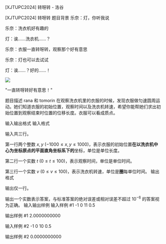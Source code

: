 



[XJTUPC2024] 转呀转 - 洛谷














[XJTUPC2024] 转呀转
题目背景
乐奈：灯，你听我说

乐奈：洗衣机好有趣的

灯：诶……洗衣机……？

乐奈：衣服一直转呀转，观察那个好有意思

乐奈：灯也可以去试试

灯：诶……？好的……！

![](https://cdn.luogu.com.cn/upload/image_hosting/3mkfdq00.png)

  "一直转呀转好有意思！"

题目描述
rana 和 tomorin 在观察洗衣机里的衣服的时候，发现衣服做匀速圆周运动。她们知道衣服的初始位置，观察时间以及洗衣机转速，希望你能帮她们求出初始位置到观察结束时位置的位移长度。衣服可以看成质点。

输入输出格式
输入格式

输入共三行。

第一行两个整数 $x,y$ ($-1000 \leq x, y \leq 1000$)，表示衣服的初始位置**在以洗衣机中心为坐标原点的平面直角坐标系下的**坐标，单位是单位长度。

第二行一个实数 $t$ ($0 \leq t \leq 100$)，表示观察时间，单位是单位时间。

第三行一个实数 $v$ ($0 \leq v \leq 100$)，表示洗衣机转速，单位是**圈**每单位时间。
输出格式

输出仅一行。

输出一个实数表示答案，与标准答案的绝对误差或相对误差不超过 $10^{-6}$ 的答案视为正确。
输入输出样例
输入样例 #1
-1 0
11
0.5

输出样例 #1
2.0000000000

输入样例 #2
-1 0
10
0.5

输出样例 #2
0.0000000000







